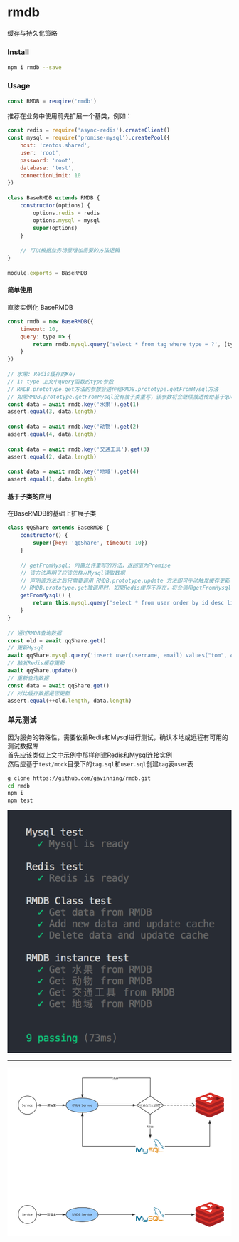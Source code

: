 # rmdb
缓存与持久化策略

### Install
```sh
npm i rmdb --save
```

### Usage
```js
const RMDB = reuqire('rmdb')
```
推荐在业务中使用前先扩展一个基类，例如：
```js
const redis = require('async-redis').createClient()
const mysql = require('promise-mysql').createPool({
    host: 'centos.shared',
    user: 'root',
    password: 'root',
    database: 'test',
    connectionLimit: 10
})

class BaseRMDB extends RMDB {
    constructor(options) {
        options.redis = redis
        options.mysql = mysql
        super(options)
    }

    // 可以根据业务场景增加需要的方法逻辑
}

module.exports = BaseRMDB

```

#### 简单使用
直接实例化 BaseRMDB
```js
const rmdb = new BaseRMDB({
    timeout: 10,
    query: type => {
        return rmdb.mysql.query('select * from tag where type = ?', [type])
    }
})

// 水果: Redis缓存的Key
// 1: type 上文中query函数的type参数
// RMDB.prototype.get方法的参数会透传给RMDB.prototype.getFromMysql方法
// 如果RMDB.prototype.getFromMysql没有被子类重写，该参数将会继续被透传给基于query程式创建的查询函数中
const data = await rmdb.key('水果').get(1)
assert.equal(3, data.length)

const data = await rmdb.key('动物').get(2)
assert.equal(4, data.length)

const data = await rmdb.key('交通工具').get(3)
assert.equal(2, data.length)

const data = await rmdb.key('地域').get(4)
assert.equal(1, data.length)
```

#### 基于子类的应用
在BaseRMDB的基础上扩展子类
```js
class QQShare extends BaseRMDB {
    constructor() {
        super({key: 'qqShare', timeout: 10})
    }

    // getFromMysql: 内置允许重写的方法，返回值为Promise
    // 该方法声明了应该怎样从Mysql读取数据
    // 声明该方法之后只需要调用 RMDB.prototype.update 方法即可手动触发缓存更新
    // RMDB.prototype.get被调用时，如果Redis缓存不存在，将会调用getFromMysql自动重建Redis缓存
    getFromMysql() {
        return this.mysql.query('select * from user order by id desc limit 10')
    }
}

// 通过RMDB查询数据
const old = await qqShare.get()
// 更新Mysql
await qqShare.mysql.query('insert user(username, email) values("tom", 456)')
// 触发Redis缓存更新
await qqShare.update()
// 重新查询数据
const data = await qqShare.get()
// 对比缓存数据是否更新
assert.equal(++old.length, data.length)
```

### 单元测试
因为服务的特殊性，需要依赖Redis和Mysql进行测试，确认本地或远程有可用的测试数据库  
首先应该类似上文中示例中那样创建Redis和Mysql连接实例  
然后应基于``test/mock``目录下的``tag.sql``和``user.sql``创建``tag``表``user``表  
```sh
g clone https://github.com/gavinning/rmdb.git
cd rmdb
npm i
npm test
```
![](test.png)

---
![](process.png)